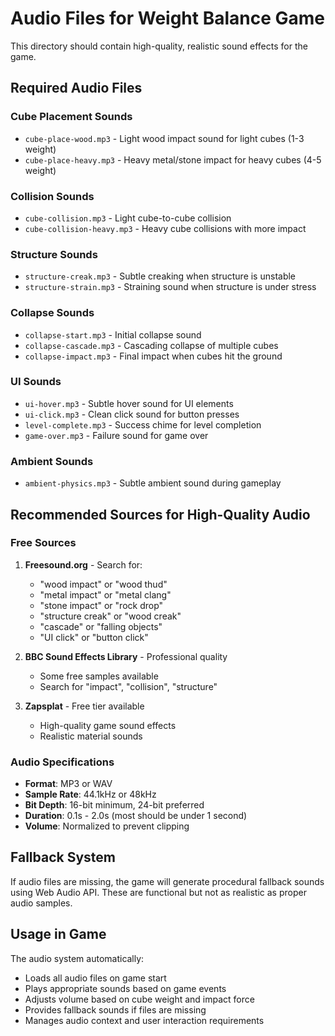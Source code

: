# Audio Files for Weight Balance Game

This directory should contain high-quality, realistic sound effects for the game.

## Required Audio Files

### Cube Placement Sounds
- `cube-place-wood.mp3` - Light wood impact sound for light cubes (1-3 weight)
- `cube-place-heavy.mp3` - Heavy metal/stone impact for heavy cubes (4-5 weight)

### Collision Sounds  
- `cube-collision.mp3` - Light cube-to-cube collision
- `cube-collision-heavy.mp3` - Heavy cube collisions with more impact

### Structure Sounds
- `structure-creak.mp3` - Subtle creaking when structure is unstable
- `structure-strain.mp3` - Straining sound when structure is under stress

### Collapse Sounds
- `collapse-start.mp3` - Initial collapse sound
- `collapse-cascade.mp3` - Cascading collapse of multiple cubes
- `collapse-impact.mp3` - Final impact when cubes hit the ground

### UI Sounds
- `ui-hover.mp3` - Subtle hover sound for UI elements
- `ui-click.mp3` - Clean click sound for button presses
- `level-complete.mp3` - Success chime for level completion
- `game-over.mp3` - Failure sound for game over

### Ambient Sounds
- `ambient-physics.mp3` - Subtle ambient sound during gameplay

## Recommended Sources for High-Quality Audio

### Free Sources
1. **Freesound.org** - Search for:
   - "wood impact" or "wood thud"
   - "metal impact" or "metal clang"
   - "stone impact" or "rock drop"
   - "structure creak" or "wood creak"
   - "cascade" or "falling objects"
   - "UI click" or "button click"

2. **BBC Sound Effects Library** - Professional quality
   - Some free samples available
   - Search for "impact", "collision", "structure"

3. **Zapsplat** - Free tier available
   - High-quality game sound effects
   - Realistic material sounds

### Audio Specifications
- **Format**: MP3 or WAV
- **Sample Rate**: 44.1kHz or 48kHz
- **Bit Depth**: 16-bit minimum, 24-bit preferred
- **Duration**: 0.1s - 2.0s (most should be under 1 second)
- **Volume**: Normalized to prevent clipping

## Fallback System

If audio files are missing, the game will generate procedural fallback sounds using Web Audio API. These are functional but not as realistic as proper audio samples.

## Usage in Game

The audio system automatically:
- Loads all audio files on game start
- Plays appropriate sounds based on game events
- Adjusts volume based on cube weight and impact force
- Provides fallback sounds if files are missing
- Manages audio context and user interaction requirements
